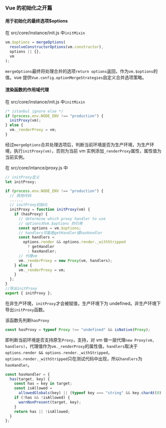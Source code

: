### Vue 的初始化之开篇

#### 用于初始化的最终选项$options

在 src/core/instance/init.js 中`initMixin`

```js
vm.$options = mergeOptions(
  resolveConstructorOptions(vm.constructor),
  options || {},
  vm
);
```

`mergeOptions`最终将处理合并的选项`return options`返回，作为`vm.$options`的值。vue 提供`Vue.config.optionMergeStrategies`自定义合并选项策略。

#### 渲染函数的作用域代理

在 src/core/instance/init.js 中`initMixin`

```js
/* istanbul ignore else */
if (process.env.NODE_ENV !== "production") {
  initProxy(vm);
} else {
  vm._renderProxy = vm;
}
```

经过`mergeOptions`合并处理选项后，判断当前环境是否为生产环境，为生产环境，执行`initProxy(vm)`，否则为当前 vm 实例添加`_renderProxy`属性，属性值为当前实例。

在 src/core/intance/proxy.js 中

```js
// initProxy定义
let initProxy;

if (process.env.NODE_ENV !== "production") {
  // 其他代码
  ......
  // initProxy初始化
  initProxy = function initProxy(vm) {
    if (hasProxy) {
      // determine which proxy handler to use
      // options对vm.$options 的引用
      const options = vm.$options;
      // handlers可能是getHandler或hasHandler
      const handlers =
        options.render && options.render._withStripped
          ? getHandler
          : hasHandler;
      // 代理vm
      vm._renderProxy = new Proxy(vm, handlers);
    } else {
      vm._renderProxy = vm;
    }
  };
}
//导出initProxy
export { initProxy };
```

在非生产环境，`initProxy`才会被赋值，生产环境下为 undefined。非生产环境下导出`initProxy`函数。

该函数先判断`hasProxy`

```js
const hasProxy = typeof Proxy !== "undefined" && isNative(Proxy);
```

即判断当前环境是否支持原生`Proxy`，支持，对 vm 做一层代理`new Proxy(vm, handlers)`，代理值作为`vm._renderProxy`的属性值，`handlers`取决于`options.render && options.render._withStripped`，`options.render._withStripped`只在测试代码中出现，所以`handlers`为`hasHandler`。

```js
const hasHandler = {
  has(target, key) {
    const has = key in target;
    const isAllowed =
      allowedGlobals(key) || (typeof key === "string" && key.charAt(0) === "_");
    if (!has && !isAllowed) {
      warnNonPresent(target, key);
    }
    return has || !isAllowed;
  }
};
```
